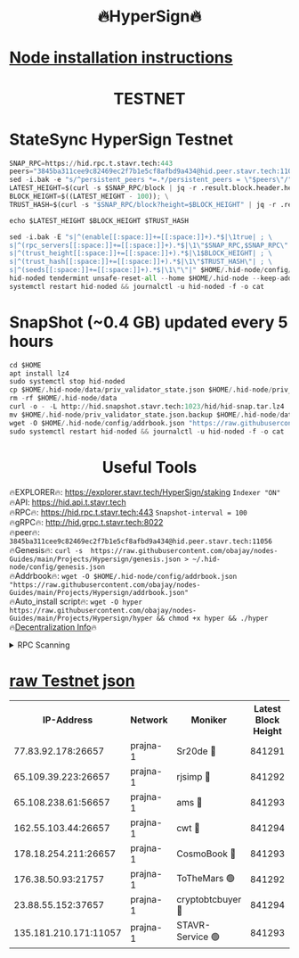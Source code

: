 <h1 align="center"> 🔥HyperSign🔥</h1>

[Node installation instructions](https://github.com/obajay/nodes-Guides/tree/main/Projects/Hypersign)
=

<h1 align="center"> TESTNET</h1>

# StateSync HyperSign Testnet
```python
SNAP_RPC=https://hid.rpc.t.stavr.tech:443
peers="3845ba311cee9c82469ec2f7b1e5cf8afbd9a434@hid.peer.stavr.tech:11056"
sed -i.bak -e "s/^persistent_peers *=.*/persistent_peers = \"$peers\"/" $HOME/.hid-node/config/config.toml
LATEST_HEIGHT=$(curl -s $SNAP_RPC/block | jq -r .result.block.header.height); \
BLOCK_HEIGHT=$((LATEST_HEIGHT - 100)); \
TRUST_HASH=$(curl -s "$SNAP_RPC/block?height=$BLOCK_HEIGHT" | jq -r .result.block_id.hash)

echo $LATEST_HEIGHT $BLOCK_HEIGHT $TRUST_HASH

sed -i.bak -E "s|^(enable[[:space:]]+=[[:space:]]+).*$|\1true| ; \
s|^(rpc_servers[[:space:]]+=[[:space:]]+).*$|\1\"$SNAP_RPC,$SNAP_RPC\"| ; \
s|^(trust_height[[:space:]]+=[[:space:]]+).*$|\1$BLOCK_HEIGHT| ; \
s|^(trust_hash[[:space:]]+=[[:space:]]+).*$|\1\"$TRUST_HASH\"| ; \
s|^(seeds[[:space:]]+=[[:space:]]+).*$|\1\"\"|" $HOME/.hid-node/config/config.toml
hid-noded tendermint unsafe-reset-all --home $HOME/.hid-node --keep-addr-book
systemctl restart hid-noded && journalctl -u hid-noded -f -o cat
```
# SnapShot (~0.4 GB) updated every 5 hours
```python
cd $HOME
apt install lz4
sudo systemctl stop hid-noded
cp $HOME/.hid-node/data/priv_validator_state.json $HOME/.hid-node/priv_validator_state.json.backup
rm -rf $HOME/.hid-node/data
curl -o - -L http://hid.snapshot.stavr.tech:1023/hid/hid-snap.tar.lz4 | lz4 -c -d - | tar -x -C $HOME/.hid-node --strip-components 2
mv $HOME/.hid-node/priv_validator_state.json.backup $HOME/.hid-node/data/priv_validator_state.json
wget -O $HOME/.hid-node/config/addrbook.json "https://raw.githubusercontent.com/obajay/nodes-Guides/main/Projects/Hypersign/addrbook.json"
sudo systemctl restart hid-noded && journalctl -u hid-noded -f -o cat
```

 <h1 align="center"> Useful Tools</h1>

🔥EXPLORER🔥:      https://explorer.stavr.tech/HyperSign/staking        `Indexer "ON"` \
🔥API:             https://hid.api.t.stavr.tech \
🔥RPC🔥:           https://hid.rpc.t.stavr.tech:443              `Snapshot-interval = 100` \
🔥gRPC🔥:          http://hid.grpc.t.stavr.tech:8022 \
🔥peer🔥:          `3845ba311cee9c82469ec2f7b1e5cf8afbd9a434@hid.peer.stavr.tech:11056` \
🔥Genesis🔥:     ```curl -s  https://raw.githubusercontent.com/obajay/nodes-Guides/main/Projects/Hypersign/genesis.json > ~/.hid-node/config/genesis.json``` \
🔥Addrbook🔥:    ```wget -O $HOME/.hid-node/config/addrbook.json "https://raw.githubusercontent.com/obajay/nodes-Guides/main/Projects/Hypersign/addrbook.json"``` \
🔥Auto_install script🔥: ```wget -O hyper https://raw.githubusercontent.com/obajay/nodes-Guides/main/Projects/Hypersign/hyper && chmod +x hyper && ./hyper``` \
🔥[Decentralization Info](https://github.com/obajay/StateSync-snapshots/tree/main/Projects/Hypersign/Decentralization)🔥

<details>
<summary>RPC Scanning</summary>

<h2 align="center"> We scan nodes in real time every 4 hours. And we provide the final result of RPC endpoints.
We cannot influence the operation of these nodes in any way. </h2>


```python
If Voting Power is higher than 0 --> then the Node is a validator of the network and may be subject to attack and be a potential threat to the chain.
```
```python
We marked such validators with a red symbol
```

</details>

[raw Testnet json](https://rpc-check.hypert.stavr.tech/hypert/rpc-hypert-result.json)
=

<table><tr><th>IP-Address</th><th>Network</th><th>Moniker</th><th>Latest Block Height</th><th>Earliest Block Height</th><th>Catching Up</th><th>Tx Index</th><th>Voting Power</th><th>Scan Time</th></tr><tr><td>77.83.92.178:26657</td><td>prajna-1</td><td>Sr20de 🔴</td><td>841291</td><td>1</td><td>False</td><td>on</td><td>1080256</td><td>2024-02-13T16:14:42.302839806UTC</td></tr><tr><td>65.109.39.223:26657</td><td>prajna-1</td><td>rjsimp 🔴</td><td>841292</td><td>1</td><td>False</td><td>on</td><td>1182872</td><td>2024-02-13T16:14:46.665079467UTC</td></tr><tr><td>65.108.238.61:56657</td><td>prajna-1</td><td>ams 🔴</td><td>841293</td><td>1</td><td>False</td><td>on</td><td>1222550</td><td>2024-02-13T16:14:53.466042840UTC</td></tr><tr><td>162.55.103.44:26657</td><td>prajna-1</td><td>cwt 🔴</td><td>841294</td><td>1</td><td>False</td><td>on</td><td>989833</td><td>2024-02-13T16:14:56.142659077UTC</td></tr><tr><td>178.18.254.211:26657</td><td>prajna-1</td><td>CosmoBook 🔴</td><td>841293</td><td>108201</td><td>False</td><td>on</td><td>990495</td><td>2024-02-13T16:14:53.149831949UTC</td></tr><tr><td>176.38.50.93:21757</td><td>prajna-1</td><td>ToTheMars 🟢</td><td>841292</td><td>635201</td><td>False</td><td>on</td><td>0</td><td>2024-02-13T16:14:44.325402084UTC</td></tr><tr><td>23.88.55.152:37657</td><td>prajna-1</td><td>cryptobtcbuyer 🔴</td><td>841294</td><td>741294</td><td>False</td><td>on</td><td>1208510</td><td>2024-02-13T16:14:56.405009226UTC</td></tr><tr><td>135.181.210.171:11057</td><td>prajna-1</td><td>STAVR-Service 🟢</td><td>841293</td><td>840901</td><td>False</td><td>on</td><td>0</td><td>2024-02-13T16:14:53.781508092UTC</td></tr></table>
